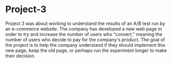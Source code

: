 # Project-3
Project 3 was about working to understand the results of an A/B test run by an e-commerce website. The company has developed a new web page in order to try and increase the number of users who "convert," meaning the number of users who decide to pay for the company's product. The goal of the project is to help the company understand if they should implement this new page, keep the old page, or perhaps run the experiment longer to make their decision.

